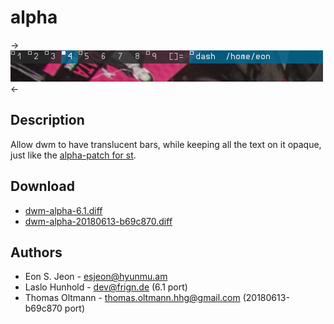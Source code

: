 alpha
=====

->[![Screenshot](dwm-alpha.png)](dwm-alpha.png)<-

Description
-----------

Allow dwm to have translucent bars, while keeping all the text on it opaque,
just like the [alpha-patch for st](//st.suckless.org/patches/alpha/).


Download
--------

* [dwm-alpha-6.1.diff](dwm-alpha-6.1.diff)
* [dwm-alpha-20180613-b69c870.diff](dwm-alpha-20180613-b69c870.diff)


Authors
-------

* Eon S. Jeon - <esjeon@hyunmu.am>
* Laslo Hunhold - <dev@frign.de> (6.1 port)
* Thomas Oltmann - <thomas.oltmann.hhg@gmail.com> (20180613-b69c870 port)
